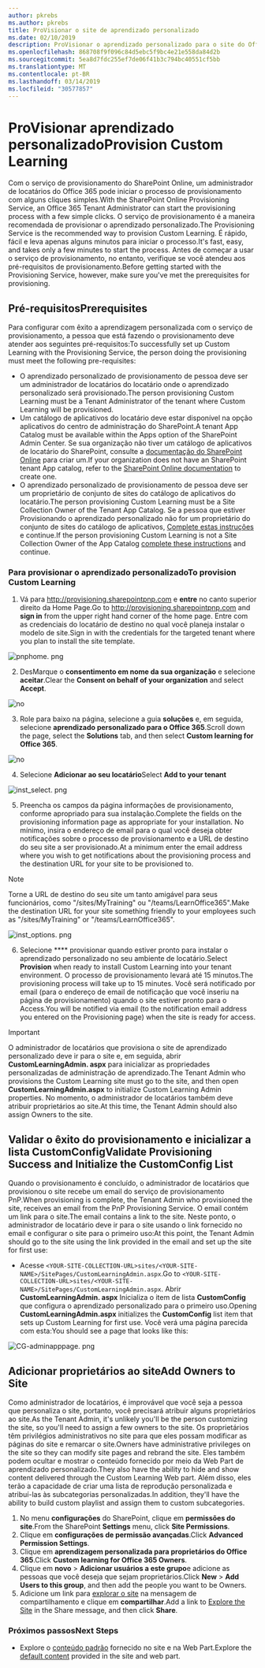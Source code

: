 ```yaml
---
author: pkrebs
ms.author: pkrebs
title: ProVisionar o site de aprendizado personalizado
ms.date: 02/10/2019
description: ProVisionar o aprendizado personalizado para o site do Office 365 por meio do mecanismo de provisionamento do SharePoint
ms.openlocfilehash: 868708f9f096c84d5ebc5f9bc4e21e558da84d2b
ms.sourcegitcommit: 5ea8d7fdc255ef7de06f41b3c794bc40551cf5bb
ms.translationtype: MT
ms.contentlocale: pt-BR
ms.lasthandoff: 03/14/2019
ms.locfileid: "30577857"
---
```

# <a name="provision-custom-learning"></a><span data-ttu-id="5644d-103">ProVisionar aprendizado personalizado</span><span class="sxs-lookup"><span data-stu-id="5644d-103">Provision Custom Learning</span></span> 

<span data-ttu-id="5644d-104">Com o serviço de provisionamento do SharePoint Online, um administrador de locatários do Office 365 pode iniciar o processo de provisionamento com alguns cliques simples.</span><span class="sxs-lookup"><span data-stu-id="5644d-104">With the SharePoint Online Provisioning Service, an Office 365 Tenant Administrator can start the provisioning process with a few simple clicks.</span></span> <span data-ttu-id="5644d-105">O serviço de provisionamento é a maneira recomendada de provisionar o aprendizado personalizado.</span><span class="sxs-lookup"><span data-stu-id="5644d-105">The Provisioning Service is the recommended way to provision Custom Learning.</span></span> <span data-ttu-id="5644d-106">É rápido, fácil e leva apenas alguns minutos para iniciar o processo.</span><span class="sxs-lookup"><span data-stu-id="5644d-106">It's fast, easy, and takes only a few minutes to start the process.</span></span> <span data-ttu-id="5644d-107">Antes de começar a usar o serviço de provisionamento, no entanto, verifique se você atendeu aos pré-requisitos de provisionamento.</span><span class="sxs-lookup"><span data-stu-id="5644d-107">Before getting started with the Provisioning Service, however, make sure you've met the prerequisites for provisioning.</span></span>

## <a name="prerequisites"></a><span data-ttu-id="5644d-108">Pré-requisitos</span><span class="sxs-lookup"><span data-stu-id="5644d-108">Prerequisites</span></span>
 
<span data-ttu-id="5644d-109">Para configurar com êxito a aprendizagem personalizada com o serviço de provisionamento, a pessoa que está fazendo o provisionamento deve atender aos seguintes pré-requisitos:</span><span class="sxs-lookup"><span data-stu-id="5644d-109">To successfully set up Custom Learning with the Provisioning Service, the person doing the provisioning must meet the following pre-requisites:</span></span> 
 
- <span data-ttu-id="5644d-110">O aprendizado personalizado de provisionamento de pessoa deve ser um administrador de locatários do locatário onde o aprendizado personalizado será provisionado.</span><span class="sxs-lookup"><span data-stu-id="5644d-110">The person provisioning Custom Learning must be a Tenant Administrator of the tenant where Custom Learning will be provisioned.</span></span>  
- <span data-ttu-id="5644d-111">Um catálogo de aplicativos do locatário deve estar disponível na opção aplicativos do centro de administração do SharePoint.</span><span class="sxs-lookup"><span data-stu-id="5644d-111">A tenant App Catalog must be available within the Apps option of the SharePoint Admin Center.</span></span> <span data-ttu-id="5644d-112">Se sua organização não tiver um catálogo de aplicativos de locatário do SharePoint, consulte a [documentação do SharePoint Online](https://docs.microsoft.com/en-us/sharepoint/use-app-catalog) para criar um.</span><span class="sxs-lookup"><span data-stu-id="5644d-112">If your organization does not have an SharePoint tenant App catalog, refer to the [SharePoint Online documentation](https://docs.microsoft.com/en-us/sharepoint/use-app-catalog) to create one.</span></span>  
- <span data-ttu-id="5644d-113">O aprendizado personalizado de provisionamento de pessoa deve ser um proprietário de conjunto de sites do catálogo de aplicativos do locatário.</span><span class="sxs-lookup"><span data-stu-id="5644d-113">The person provisioning Custom Learning must be a Site Collection Owner of the Tenant App Catalog.</span></span> <span data-ttu-id="5644d-114">Se a pessoa que estiver Provisionando o aprendizado personalizado não for um proprietário do conjunto de sites do catálogo de aplicativos, [Complete estas instruções](addappadmin.md) e continue.</span><span class="sxs-lookup"><span data-stu-id="5644d-114">If the person provisioning Custom Learning is not a Site Collection Owner of the App Catalog [complete these instructions](addappadmin.md) and continue.</span></span> 

### <a name="to-provision-custom-learning"></a><span data-ttu-id="5644d-115">Para provisionar o aprendizado personalizado</span><span class="sxs-lookup"><span data-stu-id="5644d-115">To provision Custom Learning</span></span>

1. <span data-ttu-id="5644d-116">Vá para http://provisioning.sharepointpnp.com e **entre** no canto superior direito da Home Page.</span><span class="sxs-lookup"><span data-stu-id="5644d-116">Go to http://provisioning.sharepointpnp.com and **sign in** from the upper right hand corner of the home page.</span></span>  <span data-ttu-id="5644d-117">Entre com as credenciais do locatário de destino no qual você planeja instalar o modelo de site.</span><span class="sxs-lookup"><span data-stu-id="5644d-117">Sign in with the  credentials for the targeted tenant where you plan to install the site template.</span></span>

![pnphome. png](media/inst_signin.png)

2. <span data-ttu-id="5644d-119">DesMarque o **consentimento em nome da sua organização** e selecione **aceitar**.</span><span class="sxs-lookup"><span data-stu-id="5644d-119">Clear the **Consent on behalf of your organization** and select **Accept**.</span></span>

![no](media/inst_perms.png)

3. <span data-ttu-id="5644d-121">Role para baixo na página, selecione a guia **soluções** e, em seguida, selecione **aprendizado personalizado para o Office 365**.</span><span class="sxs-lookup"><span data-stu-id="5644d-121">Scroll down the page, select the **Solutions** tab, and then select **Custom learning for Office 365**.</span></span> 

![no](media/inst_select.png)

4. <span data-ttu-id="5644d-123">Selecione **Adicionar ao seu locatário**</span><span class="sxs-lookup"><span data-stu-id="5644d-123">Select **Add to your tenant**</span></span>

![inst_select. png](media/inst_add.png)

5. <span data-ttu-id="5644d-125">Preencha os campos da página informações de provisionamento, conforme apropriado para sua instalação.</span><span class="sxs-lookup"><span data-stu-id="5644d-125">Complete the fields on the provisioning information page as appropriate for your installation.</span></span> <span data-ttu-id="5644d-126">No mínimo, insira o endereço de email para o qual você deseja obter notificações sobre o processo de provisionamento e a URL de destino do seu site a ser provisionado.</span><span class="sxs-lookup"><span data-stu-id="5644d-126">At a minimum enter the email address where you wish to get notifications about the provisioning process and the destination URL for your site to be provisioned to.</span></span>  
> [!NOTE]
> <span data-ttu-id="5644d-127">Torne a URL de destino do seu site um tanto amigável para seus funcionários, como "/sites/MyTraining" ou "/teams/LearnOffice365".</span><span class="sxs-lookup"><span data-stu-id="5644d-127">Make the destination URL for your site something friendly to your employees such as "/sites/MyTraining" or "/teams/LearnOffice365".</span></span>

![inst_options. png](media/inst_options.png)

6. <span data-ttu-id="5644d-129">Selecione \*\*\*\* provisionar quando estiver pronto para instalar o aprendizado personalizado no seu ambiente de locatário.</span><span class="sxs-lookup"><span data-stu-id="5644d-129">Select **Provision** when ready to install Custom Learning into your tenant environment.</span></span>  <span data-ttu-id="5644d-130">O processo de provisionamento levará até 15 minutos.</span><span class="sxs-lookup"><span data-stu-id="5644d-130">The provisioning process will take up to 15 minutes.</span></span> <span data-ttu-id="5644d-131">Você será notificado por email (para o endereço de email de notificação que você inseriu na página de provisionamento) quando o site estiver pronto para o Access.</span><span class="sxs-lookup"><span data-stu-id="5644d-131">You will be notified via email (to the notification email address you entered on the Provisioning page) when the site is ready for access.</span></span> 

> [!IMPORTANT]
> <span data-ttu-id="5644d-132">O administrador de locatários que provisiona o site de aprendizado personalizado deve ir para o site e, em seguida, abrir **CustomLearningAdmin. aspx** para inicializar as propriedades personalizadas de administração de aprendizado.</span><span class="sxs-lookup"><span data-stu-id="5644d-132">The Tenant Admin who provisions the Custom Learning site must go to the site, and then open **CustomLearningAdmin.aspx** to initialize Custom Learning Admin properties.</span></span> <span data-ttu-id="5644d-133">No momento, o administrador de locatários também deve atribuir proprietários ao site.</span><span class="sxs-lookup"><span data-stu-id="5644d-133">At this time, the Tenant Admin should also assign Owners to the site.</span></span> 

## <a name="validate-provisioning-success-and-initialize-the-customconfig-list"></a><span data-ttu-id="5644d-134">Validar o êxito do provisionamento e inicializar a lista CustomConfig</span><span class="sxs-lookup"><span data-stu-id="5644d-134">Validate Provisioning Success and Initialize the CustomConfig List</span></span>

<span data-ttu-id="5644d-135">Quando o provisionamento é concluído, o administrador de locatários que provisionou o site recebe um email do serviço de provisionamento PnP.</span><span class="sxs-lookup"><span data-stu-id="5644d-135">When provisioning is complete, the Tenant Admin who provisioned the site, receives an email from the PnP Provisioning Service.</span></span> <span data-ttu-id="5644d-136">O email contém um link para o site.</span><span class="sxs-lookup"><span data-stu-id="5644d-136">The email contains a link to the site.</span></span> <span data-ttu-id="5644d-137">Neste ponto, o administrador de locatário deve ir para o site usando o link fornecido no email e configurar o site para o primeiro uso:</span><span class="sxs-lookup"><span data-stu-id="5644d-137">At this point, the Tenant Admin should go to the site using the link provided in the email and set up the site for first use:</span></span>

- <span data-ttu-id="5644d-138">Acesse `<YOUR-SITE-COLLECTION-URL>sites/<YOUR-SITE-NAME>/SitePages/CustomLearningAdmin.aspx`.</span><span class="sxs-lookup"><span data-stu-id="5644d-138">Go to `<YOUR-SITE-COLLECTION-URL>sites/<YOUR-SITE-NAME>/SitePages/CustomLearningAdmin.aspx`.</span></span> <span data-ttu-id="5644d-139">Abrir **CustomLearningAdmin. aspx** Inicializa o item de lista **CustomConfig** que configura o aprendizado personalizado para o primeiro uso.</span><span class="sxs-lookup"><span data-stu-id="5644d-139">Opening **CustomLearningAdmin.aspx** initializes the **CustomConfig** list item that sets up Custom Learning for first use.</span></span> <span data-ttu-id="5644d-140">Você verá uma página parecida com esta:</span><span class="sxs-lookup"><span data-stu-id="5644d-140">You should see a page that looks like this:</span></span>

![CG-adminapppage. png](media/cg-adminapppage.png)

## <a name="add-owners-to-site"></a><span data-ttu-id="5644d-142">Adicionar proprietários ao site</span><span class="sxs-lookup"><span data-stu-id="5644d-142">Add Owners to Site</span></span>
<span data-ttu-id="5644d-143">Como administrador de locatários, é improvável que você seja a pessoa que personaliza o site, portanto, você precisará atribuir alguns proprietários ao site.</span><span class="sxs-lookup"><span data-stu-id="5644d-143">As the Tenant Admin, it's unlikely you'll be the person customizing the site, so you'll need to assign a few owners to the site.</span></span> <span data-ttu-id="5644d-144">Os proprietários têm privilégios administrativos no site para que eles possam modificar as páginas do site e remarcar o site.</span><span class="sxs-lookup"><span data-stu-id="5644d-144">Owners have administrative privileges on the site so they can modify site pages and rebrand the site.</span></span> <span data-ttu-id="5644d-145">Eles também podem ocultar e mostrar o conteúdo fornecido por meio da Web Part de aprendizado personalizado.</span><span class="sxs-lookup"><span data-stu-id="5644d-145">They also have the ability to hide and show content delivered through the Custom Learning Web part.</span></span> <span data-ttu-id="5644d-146">Além disso, eles terão a capacidade de criar uma lista de reprodução personalizada e atribuí-las às subcategorias personalizadas.</span><span class="sxs-lookup"><span data-stu-id="5644d-146">In addition, they'll have the ability to build custom playlist and assign them to custom subcategories.</span></span>  

1. <span data-ttu-id="5644d-147">No menu **configurações** do SharePoint, clique em **permissões do site**.</span><span class="sxs-lookup"><span data-stu-id="5644d-147">From the SharePoint **Settings** menu, click **Site Permissions**.</span></span>
2. <span data-ttu-id="5644d-148">Clique em **configurações de permissão avançadas**.</span><span class="sxs-lookup"><span data-stu-id="5644d-148">Click **Advanced Permission Settings**.</span></span>
3. <span data-ttu-id="5644d-149">Clique em **aprendizagem personalizada para proprietários do Office 365**.</span><span class="sxs-lookup"><span data-stu-id="5644d-149">Click **Custom learning for Office 365 Owners**.</span></span>
4. <span data-ttu-id="5644d-150">Clique em **novo** > **Adicionar usuários a este grupo**e adicione as pessoas que você deseja que sejam proprietários.</span><span class="sxs-lookup"><span data-stu-id="5644d-150">Click **New** > **Add Users to this group**, and then add the people you want to be Owners.</span></span> 
5. <span data-ttu-id="5644d-151">Adicione um link para [explorar o site](custom_exploresite.md) na mensagem de compartilhamento e clique em **compartilhar**.</span><span class="sxs-lookup"><span data-stu-id="5644d-151">Add a link to [Explore the Site](custom_exploresite.md) in the Share message, and then click **Share**.</span></span>

### <a name="next-steps"></a><span data-ttu-id="5644d-152">Próximos passos</span><span class="sxs-lookup"><span data-stu-id="5644d-152">Next Steps</span></span>
- <span data-ttu-id="5644d-153">Explore o [conteúdo padrão](custom_exploresite.md) fornecido no site e na Web Part.</span><span class="sxs-lookup"><span data-stu-id="5644d-153">Explore the [default content](custom_exploresite.md) provided in the site and web part.</span></span>
